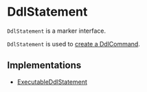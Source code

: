 # DdlStatement

`DdlStatement` is a marker interface.

`DdlStatement` is used to [create a DdlCommand](../CommandFactories.md#create).

## Implementations

* [ExecutableDdlStatement](ExecutableDdlStatement.md)

